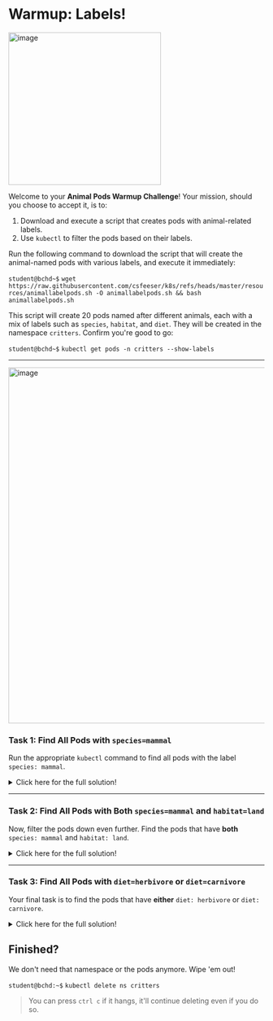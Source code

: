 # Warmup: Labels!

<img src="https://i.redd.it/o38mvxc9mkf71.png" alt="image" width="300"/>

Welcome to your **Animal Pods Warmup Challenge**! Your mission, should you choose to accept it, is to:

1. Download and execute a script that creates pods with animal-related labels.
2. Use `kubectl` to filter the pods based on their labels.

Run the following command to download the script that will create the animal-named pods with various labels, and execute it immediately:

`student@bchd~$` `wget https://raw.githubusercontent.com/csfeeser/k8s/refs/heads/master/resources/animallabelpods.sh -O animallabelpods.sh && bash animallabelpods.sh`

This script will create 20 pods named after different animals, each with a mix of labels such as `species`, `habitat`, and `diet`. They will be created in the namespace `critters`. Confirm you're good to go:

`student@bchd~$` `kubectl get pods -n critters --show-labels`

---

<img src="https://labs.alta3.com/courses/kubernetes/slides/labels/Slide5.PNG" alt="image" width="700"/>

### Task 1: Find All Pods with `species=mammal`

Run the appropriate `kubectl` command to find all pods with the label `species: mammal`.

<details>
  <summary>Click here for the full solution!</summary>

```bash
kubectl get pods -n critters --selector="species=mammal"
```

OR

```bash
kubectl get pods -n critters -l species=mammal
```

</details>

---

### Task 2: Find All Pods with Both `species=mammal` and `habitat=land`

Now, filter the pods down even further. Find the pods that have **both** `species: mammal` and `habitat: land`.

<details>
  <summary>Click here for the full solution!</summary>

```bash
kubectl get pods -n critters --selector="species=mammal,habitat=land"
```

OR

```bash
kubectl get pods -n critters -l species=mammal,habitat=land
```

</details>

---

### Task 3: Find All Pods with `diet=herbivore` or `diet=carnivore`

Your final task is to find the pods that have **either** `diet: herbivore` or `diet: carnivore`.

<details>
  <summary>Click here for the full solution!</summary>

```bash
kubectl get pods -n critters --selector="diet in (herbivore,carnivore)"
```

OR

```bash
kubectl get pods -n critters -l 'diet in (herbivore,carnivore)'
```

</details>

## Finished?

We don't need that namespace or the pods anymore. Wipe 'em out!

`student@bchd:~$` `kubectl delete ns critters`

> You can press `ctrl c` if it hangs, it'll continue deleting even if you do so.
